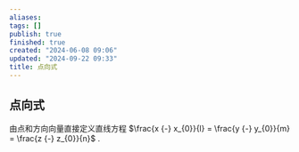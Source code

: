 ```yaml
---
aliases: 
tags: []
publish: true
finished: true
created: "2024-06-08 09:06"
updated: "2024-09-22 09:33"
title: 点向式
---
```

## 点向式
由点和方向向量直接定义直线方程
$\frac{x {-} x_{0}}{l} = \frac{y {-} y_{0}}{m} = \frac{z {-} z_{0}}{n}$ .
